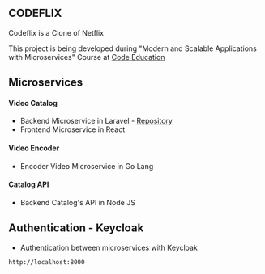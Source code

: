 ## CODEFLIX

Codeflix is a Clone of Netflix

This project is being developed during "Modern and Scalable Applications with Microservices" Course at
[Code Education](https://code.education/) 

## Microservices

#### Video Catalog
- Backend Microservice in Laravel - [Repository](https://github.com/thiagoluna/codeflix-video-catalog-microservice/tree/master/code-micro-videos)
- Frontend Microservice in React

#### Video Encoder
- Encoder Video Microservice in Go Lang

#### Catalog API
- Backend Catalog's API in Node JS

## Authentication - Keycloak
- Authentication between microservices with Keycloak

```
http://localhost:8000
```
